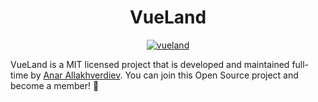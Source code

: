 
<h1 align="center">VueLand</h1>
<p  align="center">
   <a href="https://github.com/wiseadme/vueland">
      <img src="https://i.ibb.co/9yppwCj/vueland.png" alt="vueland" border="0">
   </a>
</p>

VueLand is a MIT licensed project that is developed and maintained full-time by [Anar Allakhverdiev](https://github.com/wiseadme). 
You can join this Open Source project and become a member! 🎉
